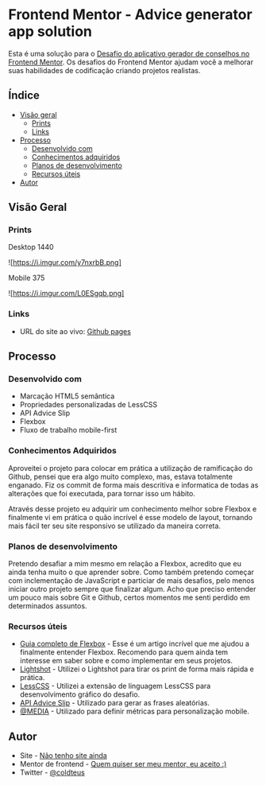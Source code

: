 # Frontend Mentor - Advice generator app solution

Esta é uma solução para o [Desafio do aplicativo gerador de conselhos no Frontend Mentor](https://www.frontendmentor.io/challenges/advice-generator-app-QdUG-13db). Os desafios do Frontend Mentor ajudam você a melhorar suas habilidades de codificação criando projetos realistas.

## Índice

- [Visão geral](#visão-geral)
  - [Prints](#prints)
  - [Links](#links)
- [Processo](#processo)
  - [Desenvolvido com](#desenvolvido-com)
  - [Conhecimentos adquiridos](#conhecimentos-adquiridos)
  - [Planos de desenvolvimento](#planos-de-desenvolvimento)
  - [Recursos úteis](#recursos-úteis)
- [Autor](#autor)

## Visão Geral

### Prints

Desktop 1440

![https://i.imgur.com/y7nxrbB.png]

Mobile 375

![https://i.imgur.com/L0ESgqb.png]

### Links

- URL do site ao vivo: [Github pages](https://coldteus.github.io/advice-generator-app-main/)

## Processo

### Desenvolvido com

- Marcação HTML5 semântica
- Propriedades personalizadas de LessCSS
- API Advice Slip
- Flexbox
- Fluxo de trabalho mobile-first

### Conhecimentos Adquiridos

Aproveitei o projeto para colocar em prática a utilização de ramificação do Github, pensei que era algo muito complexo, mas, estava totalmente enganado. Fiz os commit de forma mais descritiva e informatica de todas as alterações que foi executada, para tornar isso um hábito.

Através desse projeto eu adquirir um conhecimento melhor sobre Flexbox e finalmente vi em prática o quão incrível é esse modelo de layout, tornando mais fácil ter seu site responsivo se utilizado da maneira correta.

### Planos de desenvolvimento

Pretendo desafiar a mim mesmo em relação a Flexbox, acredito que eu ainda tenha muito o que aprender sobre. Como também pretendo começar com inclementação de JavaScript e particiar de mais desafios, pelo menos iniciar outro projeto sempre que finalizar algum.
Acho que preciso entender um pouco mais sobre Git e Github, certos momentos me senti perdido em determinados assuntos.

### Recursos úteis

- [Guia completo de Flexbox](https://origamid.com/projetos/flexbox-guia-completo/) - Esse é um artigo incrível que me ajudou a finalmente entender Flexbox. Recomendo para quem ainda tem interesse em saber sobre e como implementar em seus projetos.
- [Lightshot](https://app.prntscr.com/pt-br/download.html) - Utilizei o Lightshot para tirar os print de forma mais rápida e prática.
- [LessCSS](https://lesscss.org/#) - Utilizei a extensão de linguagem LessCSS para desenvolvimento gráfico do desafio.
- [API Advice Slip](https://api.adviceslip.com/) - Utilizado para gerar as frases aleatórias.
- [@MEDIA](https://www.w3schools.com/cssref/css3_pr_mediaquery.asp) - Utilizado para definir métricas para personalização mobile.

## Autor

- Site - [Não tenho site ainda](/)
- Mentor de frontend - [Quem quiser ser meu mentor, eu aceito :)](/)
- Twitter - [@coldteus](https://twitter.com/coldteus)


